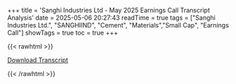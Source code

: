 +++
title = 'Sanghi Industries Ltd - May 2025 Earnings Call Transcript Analysis'
date = 2025-05-06 20:27:43
readTime = true
tags = ["Sanghi Industries Ltd.", "SANGHIIND", "Cement", "Materials","Small Cap", "Earnings Call"]
showTags = true
toc = true
+++



{{< rawhtml >}}

<div class="button-container">    
    <a href="https://www.bseindia.com/stockinfo/AnnPdfOpen.aspx?Pname=df61b35f-f084-4707-8162-44b35c772c52.pdf" target="_blank" class="report-button">
      <i class="fas fa-file-pdf"></i> Download Transcript
    </a>
</div>
    
{{< /rawhtml >}}

